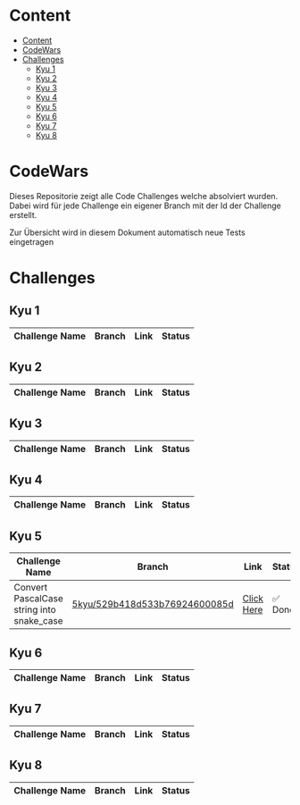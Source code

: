 # Content

- [Content](#content)
- [CodeWars](#codewars)
- [Challenges](#challenges)
  - [Kyu 1](#kyu-1)
  - [Kyu 2](#kyu-2)
  - [Kyu 3](#kyu-3)
  - [Kyu 4](#kyu-4)
  - [Kyu 5](#kyu-5)
  - [Kyu 6](#kyu-6)
  - [Kyu 7](#kyu-7)
  - [Kyu 8](#kyu-8)

# CodeWars

Dieses Repositorie zeigt alle Code Challenges welche absolviert wurden. Dabei wird für jede Challenge ein eigener Branch mit der Id der Challenge erstellt.

Zur Übersicht wird in diesem Dokument automatisch neue Tests eingetragen

# Challenges

## Kyu 1

| Challenge Name | Branch | Link | Status |
| -------------- | ------ | ---- | ------ |

## Kyu 2

| Challenge Name | Branch | Link | Status |
| -------------- | ------ | ---- | ------ |

## Kyu 3

| Challenge Name | Branch | Link | Status |
| -------------- | ------ | ---- | ------ |

## Kyu 4

| Challenge Name | Branch | Link | Status |
| -------------- | ------ | ---- | ------ |

## Kyu 5

| Challenge Name                            | Branch                                                                                                     | Link                                                                 | Status  |
| ----------------------------------------- | ---------------------------------------------------------------------------------------------------------- | -------------------------------------------------------------------- | ------- |
| Convert PascalCase string into snake_case | [5kyu/529b418d533b76924600085d](https://github.com/kimonmeier/CodeWars/tree/5kyu/529b418d533b76924600085d) | [Click Here](https://www.codewars.com/kata/529b418d533b76924600085d) | ✅ Done |

## Kyu 6

| Challenge Name | Branch | Link | Status |
| -------------- | ------ | ---- | ------ |

## Kyu 7

| Challenge Name | Branch | Link | Status |
| -------------- | ------ | ---- | ------ |

## Kyu 8

| Challenge Name | Branch | Link | Status |
| -------------- | ------ | ---- | ------ |
